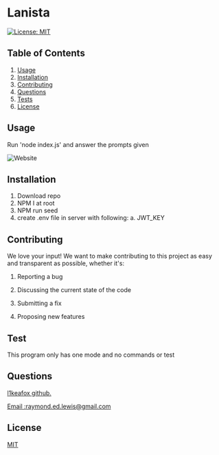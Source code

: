 # Lanista

[![License: MIT](https://img.shields.io/badge/License-MIT-yellow.svg)](https://opensource.org/licenses/MIT)

## Table of Contents

1.  [Usage](#Usage)
2.  [Installation](#Installation)
3.  [Contributing](#Contributing)
4.  [Questions](#Questions)
5.  [Tests](#Tests)
6.  [License](#License)

## Usage

Run 'node index.js' and answer the prompts given

![Website](/assets/images/readme.PNG)

## Installation

1. Download repo
2. NPM I at root
3. NPM run seed
4. create .env file in server with following:
    a. JWT_KEY


## Contributing

We love your input! We want to make contributing to this project as easy and transparent as possible, whether it's:

1.  Reporting a bug

2.  Discussing the current state of the code

3.  Submitting a fix

4.  Proposing new features

## Test

This program only has one mode and no commands or test

## Questions

<a href='https://github.com/l1keafox'>l1keafox github.</a>

<a href="mailto: raymond.ed.lewis@gmail.com">Email :raymond.ed.lewis@gmail.com</a>

## License

[MIT](https://choosealicense.com/licenses/mit/)
